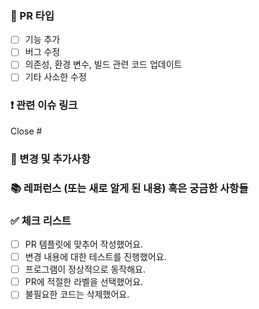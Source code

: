 ### 📍 PR 타입
- [ ] 기능 추가
- [ ] 버그 수정
- [ ] 의존성, 환경 변수, 빌드 관련 코드 업데이트
- [ ] 기타 사소한 수정

### ❗️ 관련 이슈 링크
Close #

### 🔁 변경 및 추가사항

### 📚 레퍼런스 (또는 새로 알게 된 내용) 혹은 궁금한 사항들

### ✅ 체크 리스트
- [ ] PR 템플릿에 맞추어 작성했어요.
- [ ] 변경 내용에 대한 테스트를 진행했어요.
- [ ] 프로그램이 정상적으로 동작해요.
- [ ] PR에 적절한 라벨을 선택했어요.
- [ ] 불필요한 코드는 삭제했어요.
